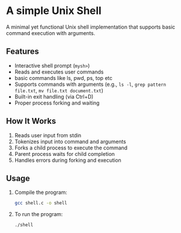 # A simple Unix Shell 

A minimal yet functional Unix shell implementation that supports basic command execution with arguments.

## Features

- Interactive shell prompt (`mysh>`)
- Reads and executes user commands
- basic commands like ls, pwd, ps, top etc
- Supports commands with arguments (e.g., `ls -l`, `grep pattern file.txt`, `mv file.txt document.txt`)
- Built-in exit handling (via Ctrl+D)
- Proper process forking and waiting

## How It Works

1. Reads user input from stdin
2. Tokenizes input into command and arguments
3. Forks a child process to execute the command
4. Parent process waits for child completion
5. Handles errors during forking and execution

## Usage

1. Compile the program:
   ```bash
   gcc shell.c -o shell

2. To run the program:
   ```bash
   ./shell
